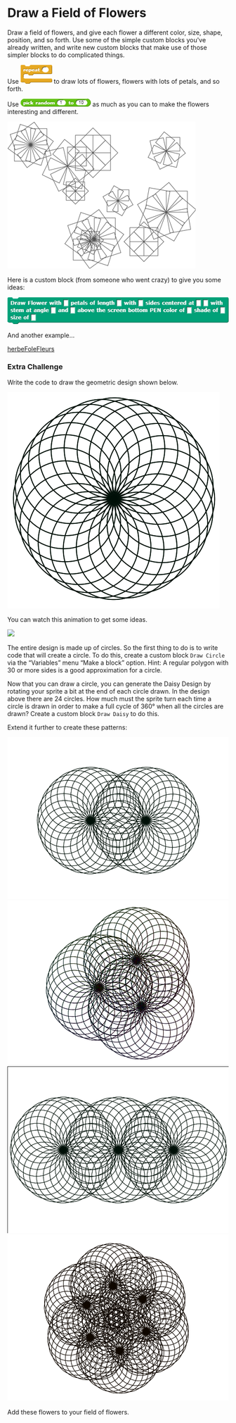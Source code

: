 # Draw a Field of Flowers

Draw a field of flowers, and give each flower a different color, size, shape, position, and so forth. Use some of the simple custom blocks you've already written, and write new custom blocks that make use of those simpler blocks to do complicated things.  
  
Use ![](../.gitbook/assets/image%20%2835%29.png) to draw lots of flowers, flowers with lots of petals, and so forth.  
  
Use ![](../.gitbook/assets/image%20%28149%29.png) as much as you can to make the flowers interesting and different.

![](../.gitbook/assets/image%20%28347%29.png)

Here is a custom block \(from someone who went crazy\) to give you some ideas:

![](../.gitbook/assets/image%20%28100%29.png)

And another example...

[herbeFoleFleurs](https://snap.berkeley.edu/snap/snap.html#present:Username=annechinn&ProjectName=herbeFoleFleurs)

### Extra Challenge

Write the code to draw the geometric design shown below.

![](../.gitbook/assets/image%20%28348%29.png) 

You can watch this animation to get some ideas.

![](https://bjc.edc.org/bjc-r/img/1-introduction/Daisy_img/DaisyAnimation.gif)

The entire design is made up of circles. So the first thing to do is to write code that will create a circle. To do this, create a custom block `Draw Circle` via the “Variables” menu “Make a block” option. Hint: A regular polygon with 30 or more sides is a good approximation for a circle.

Now that you can draw a circle, you can generate the Daisy Design by rotating your sprite a bit at the end of each circle drawn. In the design above there are 24 circles. How much must the sprite turn each time a circle is drawn in order to make a full cycle of 360° when all the circles are drawn? Create a custom block `Draw Daisy` to do this.

Extend it further to create these patterns:

![](../.gitbook/assets/image%20%28350%29.png) ![](../.gitbook/assets/image%20%28354%29.png) ![](../.gitbook/assets/image%20%28349%29.png) ![](../.gitbook/assets/image%20%28353%29.png) 

Add these flowers to your field of flowers.

